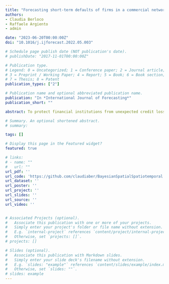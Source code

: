```yaml
---
title: "Forecasting short-term defaults of firms in a commercial network via Bayesian spatial and spatio-temporal methods"
authors:
- Claudia Berloco
- Raffaele Argiento
- admin

date: "2023-06-20T00:00:00Z"
doi: "10.1016/j.ijforecast.2022.05.003"

# Schedule page publish date (NOT publication's date).
# publishDate: "2017-11-01T00:00:00Z"

# Publication type.
# Legend: 0 = Uncategorized; 1 = Conference paper; 2 = Journal article;
# 3 = Preprint / Working Paper; 4 = Report; 5 = Book; 6 = Book section;
# 7 = Thesis; 8 = Patent
publication_types: ["2"]

# Publication name and optional abbreviated publication name.
publication: "In *International Journal of Forecasting*"
publication_short: ""

abstract: To protect financial institutions from unexpected credit losses, during the monitoring phase of granted loans it is of primary importance to foresee any evidence of a contagion of liquidity distress across a network of firms. This term indicates a situation of lack of solvency of a firm (e.g., a customer) that propagates to other firms (e.g, its suppliers), which could consequently face challenges in repaying their own granted loans. In this paper, we look for the evidence of contagion of liquidity distress on an Intesa Sanpaolo proprietary dataset by means of Bayesian spatial and spatio-temporal models. Our results indicate that such models can detect cases of distress not yet apparent from covariate information collected on the firms by instead borrowing information from the network, leading to improved forecasting performance on the prediction of short-term default with respect to state-of-the-art methods.

# Summary. An optional shortened abstract.
# summary: 

tags: []

# Display this page in the Featured widget?
featured: true

# links:
# - name: ""
#   url: ""
url_pdf: ''
url_code: 'https://github.com/claudiaber/BayesianSpatialSpatiotemporal'
url_dataset: ''
url_poster: ''
url_project: ''
url_slides: ''
url_source: ''
url_video: ''


# Associated Projects (optional).
#   Associate this publication with one or more of your projects.
#   Simply enter your project's folder or file name without extension.
#   E.g. `internal-project` references `content/project/internal-project/index.md`.
#   Otherwise, set `projects: []`.
# projects: []

# Slides (optional).
#   Associate this publication with Markdown slides.
#   Simply enter your slide deck's filename without extension.
#   E.g. `slides: "example"` references `content/slides/example/index.md`.
#   Otherwise, set `slides: ""`.
# slides: example
---
```


